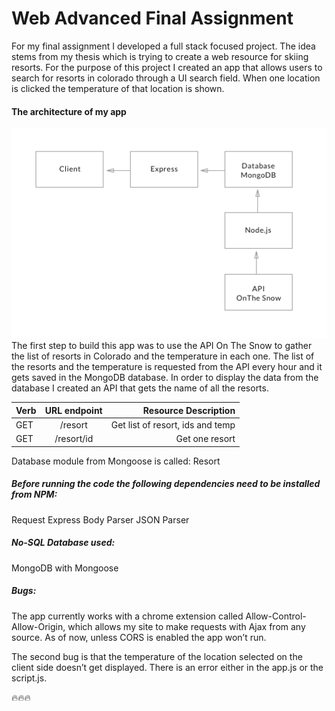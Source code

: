 # Web Advanced Final Assignment 
For my final assignment I developed a full stack focused project. The idea stems from my thesis which is trying to create a web resource for skiing resorts. For the purpose of this project I created an app that allows users to search for resorts in colorado through a UI search field. When one location is clicked the temperature of that location is shown.

#### The architecture of my app
![Alt text](/ArchitectureWebFinal.png?raw=true "Architecture")
The first step to build this app was to use the API On The Snow to gather the list of resorts in Colorado and the temperature in each one. The list of the resorts and the temperature is requested from the API every hour and it gets saved in the MongoDB database. 
In order to display the data from the database I created an API that gets the name of all the resorts. 


| Verb    | URL endpoint  | Resource Description             |
| --------|:-------------:| --------------------------------:|
| GET     | /resort       | Get list of resort, ids and temp |
| GET     | /resort/id    | Get one resort                   |

Database module from Mongoose is called: Resort


##### Before running the code the following dependencies need to be installed from NPM:
Request
Express
Body Parser
JSON Parser

##### No-SQL Database used:
MongoDB with Mongoose

##### Bugs:
The app currently works with a chrome extension called Allow-Control-Allow-Origin, which allows my site to make requests with Ajax from any source. As of now, unless CORS is enabled the app won’t run. 

The second bug is that the temperature of the location selected on the client side doesn’t get displayed. There is an error either in the app.js or the script.js. 


:fire::fire::fire:
